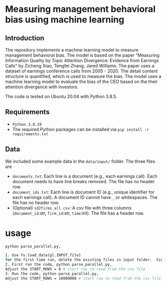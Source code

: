 # Measuring management behavioral bias using machine learning

## Introduction
The repository implements a machine learning model to measure management behavioral bias. The model is based on the paper "Measuring Information Quality by Topic Attention Divergence: Evidence from Earnings Calls" by Zicheng Xiao, Tengfei Zhang, Jared Williams. 
The paper uses a dataset of earnings conference calls from 2005 - 2020.  The detail content structure is quantified, which is used to measure the bias. The model uses a machine learning model to evaluate the bias of the CEO based on the their attention divergence with investors.

The code is tested on Ubuntu 20.04 with Python 3.8.5.

## Requirements
- `Python 3.8.19`
- The required Python packages can be installed via `pip install -r requirements.txt`


## Data

We included some example data in the `data/input/` folder. The three files are
- `documents.txt`: Each line is a document (e.g., each earnings call). Each document needs to have line breaks remvoed. The file has no header row.
- `document_ids.txt`: Each line is document ID (e.g., unique identifier for each earnings call). A document ID cannot have `_` or whitespaces. The file has no header row.
- (Optional) `id2firms_all.csv`: A csv file with three columns (`document_id`:str, `firm_id`:str, `time`:int). The file has a header row.

# usage
```bash
python parse_parallel.py, 

1. Use fu.load_data(gl.INPUT_file)
for the first time run, delete the existing files in input folder.  Since the data is too large, we can run the code in two steps.
2. First run the code, python parse_parallel.py, 
Adjust the START_ROWS = 0 # start row to read from the csv file
3. Run the code, python parse_parallel.py,
Adjust the START_ROWS = 10000000 # start row to read from the csv file


```